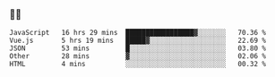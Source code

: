 ### 👨‍💻

<!--START_SECTION:waka-->
```text
JavaScript   16 hrs 29 mins  █████████████████▓░░░░░░░   70.36 % 
Vue.js       5 hrs 19 mins   █████▓░░░░░░░░░░░░░░░░░░░   22.69 % 
JSON         53 mins         █░░░░░░░░░░░░░░░░░░░░░░░░   03.80 % 
Other        28 mins         ▓░░░░░░░░░░░░░░░░░░░░░░░░   02.06 % 
HTML         4 mins          ░░░░░░░░░░░░░░░░░░░░░░░░░   00.32 % 
```
<!--END_SECTION:waka-->
